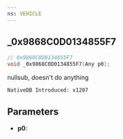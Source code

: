 ```yaml
---
ns: VEHICLE
---
```

## _0x9868C0D0134855F7

```c
// 0x9868C0D0134855F7
void _0x9868C0D0134855F7(Any p0);
```

nullsub, doesn't do anything

```
NativeDB Introduced: v1207
```

## Parameters
* **p0**:
